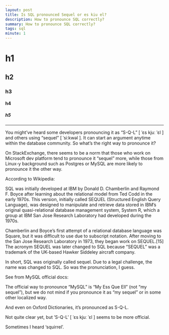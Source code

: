 ```yaml
---
layout: post
title: Is SQL pronounced Sequel or es kiu el?
description: How to pronounce SQL correctly?
summary: How to pronounce SQL correctly?
tags: sql
minute: 1
---
```


# h1

## h2

### h3

#### h4

##### h5

---

You might’ve heard some developers pronouncing it as “S-Q-L” [ ˈɛs kjuː ˈɛl ] and others using “sequel” [ ˈsiːkwəl ]. It can start an argument anytime within the database community. So what’s the right way to pronounce it?

On StackExchange, there seems to be a norm that those who work on Microsoft dev platform tend to pronounce it “sequel” more, while those from Linux-y background such as Postgres or MySQL are more likely to pronounce it the other way.

According to Wikipedia:

SQL was initially developed at IBM by Donald D. Chamberlin and Raymond F. Boyce after learning about the relational model from Ted Codd in the early 1970s. This version, initially called SEQUEL (Structured English Query Language), was designed to manipulate and retrieve data stored in IBM’s original quasi-relational database management system, System R, which a group at IBM San Jose Research Laboratory had developed during the 1970s.


Chamberlin and Boyce’s first attempt of a relational database language was Square, but it was difficult to use due to subscript notation. After moving to the San Jose Research Laboratory in 1973, they began work on SEQUEL.[15] The acronym SEQUEL was later changed to SQL because “SEQUEL” was a trademark of the UK-based Hawker Siddeley aircraft company.


In short, SQL was originally called sequel. Due to a legal challenge, the name was changed to SQL. So was the pronunciation, I guess.

See from MySQL official docs:

The official way to pronounce “MySQL” is “My Ess Que Ell” (not “my sequel”), but we do not mind if you pronounce it as “my sequel” or in some other localized way.

And even on Oxford Dictionaries, it’s pronounced as S-Q-L.

Not quite clear yet, but ’S-Q-L’ [ ˈɛs kjuː ˈɛl ] seems to be more official.

Sometimes I heard ‘squirrel’.
